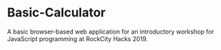 # Basic-Calculator
A basic browser-based web application for an introductory workshop for JavaScript programming at RockCity Hacks 2019.
